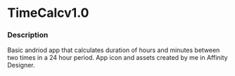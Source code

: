 # TimeCalcv1.0
### Description
Basic andriod app that calculates duration of hours and minutes between two times in a 24 hour period.
App icon and assets created by me in Affinity Designer.
